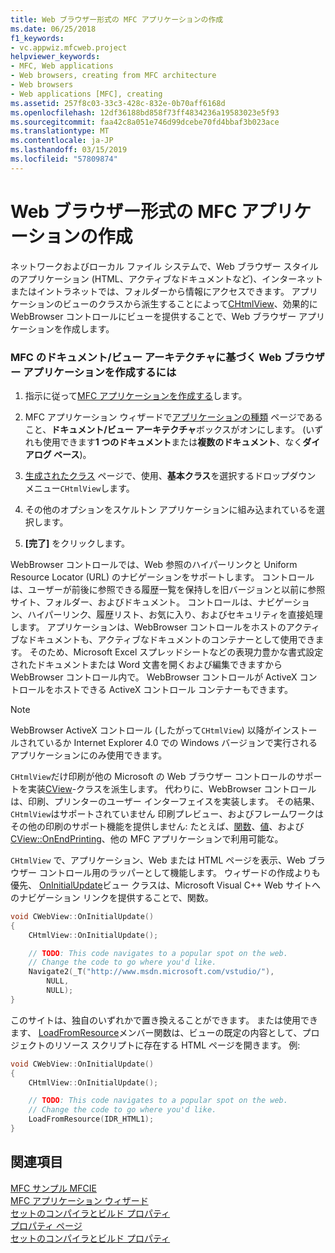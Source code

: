 ```yaml
---
title: Web ブラウザー形式の MFC アプリケーションの作成
ms.date: 06/25/2018
f1_keywords:
- vc.appwiz.mfcweb.project
helpviewer_keywords:
- MFC, Web applications
- Web browsers, creating from MFC architecture
- Web browsers
- Web applications [MFC], creating
ms.assetid: 257f8c03-33c3-428c-832e-0b70aff6168d
ms.openlocfilehash: 12df36188bd858f73ff4834236a19583023e5f93
ms.sourcegitcommit: faa42c8a051e746d99dcebe70fd4bbaf3b023ace
ms.translationtype: MT
ms.contentlocale: ja-JP
ms.lasthandoff: 03/15/2019
ms.locfileid: "57809874"
---
```

# <a name="creating-a-web-browser-style-mfc-application"></a>Web ブラウザー形式の MFC アプリケーションの作成

ネットワークおよびローカル ファイル システムで、Web ブラウザー スタイルのアプリケーション (HTML、アクティブなドキュメントなど)、インターネットまたはイントラネットでは、フォルダーから情報にアクセスできます。 アプリケーションのビューのクラスから派生することによって[CHtmlView](../../mfc/reference/chtmlview-class.md)、効果的に WebBrowser コントロールにビューを提供することで、Web ブラウザー アプリケーションを作成します。

### <a name="to-create-a-web-browser-application-based-on-the-mfc-documentview-architecture"></a>MFC のドキュメント/ビュー アーキテクチャに基づく Web ブラウザー アプリケーションを作成するには

1. 指示に従って[MFC アプリケーションを作成する](../../mfc/reference/creating-an-mfc-application.md)します。

1. MFC アプリケーション ウィザードで[アプリケーションの種類](../../mfc/reference/application-type-mfc-application-wizard.md) ページであること、**ドキュメント/ビュー アーキテクチャ**ボックスがオンにします。 (いずれも使用できます**1 つのドキュメント**または**複数のドキュメント**、なく**ダイアログ ベース**)。

1. [生成されたクラス](../../mfc/reference/generated-classes-mfc-application-wizard.md) ページで、使用、**基本クラス**を選択するドロップダウン メニュー`CHtmlView`します。

1. その他のオプションをスケルトン アプリケーションに組み込まれているを選択します。

1. **[完了]** をクリックします。

WebBrowser コントロールでは、Web 参照のハイパーリンクと Uniform Resource Locator (URL) のナビゲーションをサポートします。 コントロールは、ユーザーが前後に参照できる履歴一覧を保持しを旧バージョンと以前に参照サイト、フォルダー、およびドキュメント。 コントロールは、ナビゲーション、ハイパーリンク、履歴リスト、お気に入り、およびセキュリティを直接処理します。 アプリケーションは、WebBrowser コントロールをホストのアクティブなドキュメントも、アクティブなドキュメントのコンテナーとして使用できます。 そのため、Microsoft Excel スプレッドシートなどの表現力豊かな書式設定されたドキュメントまたは Word 文書を開くおよび編集できますから WebBrowser コントロール内で。 WebBrowser コントロールが ActiveX コントロールをホストできる ActiveX コントロール コンテナーもできます。

> [!NOTE]
>  WebBrowser ActiveX コントロール (したがって`CHtmlView`) 以降がインストールされているか Internet Explorer 4.0 での Windows バージョンで実行されるアプリケーションにのみ使用できます。

`CHtmlView`だけ印刷が他の Microsoft の Web ブラウザー コントロールのサポートを実装[CView](../../mfc/reference/cview-class.md)-クラスを派生します。 代わりに、WebBrowser コントロールは、印刷、プリンターのユーザー インターフェイスを実装します。 その結果、`CHtmlView`はサポートされていません 印刷プレビュー、およびフレームワークはその他の印刷のサポート機能を提供しません: たとえば、[関数](../../mfc/reference/cview-class.md#onprepareprinting)、[値](../../mfc/reference/cview-class.md#onbeginprinting)、および[CView::OnEndPrinting](../../mfc/reference/cview-class.md#onendprinting)、他の MFC アプリケーションで利用可能な。

`CHtmlView` で、アプリケーション、Web または HTML ページを表示、Web ブラウザー コントロール用のラッパーとして機能します。 ウィザードの作成よりも優先、 [OnInitialUpdate](../../mfc/reference/cview-class.md#oninitialupdate)ビュー クラスは、Microsoft Visual C++ Web サイトへのナビゲーション リンクを提供することで、関数。

```cpp
void CWebView::OnInitialUpdate()
{
    CHtmlView::OnInitialUpdate();

    // TODO: This code navigates to a popular spot on the web.
    // Change the code to go where you'd like.
    Navigate2(_T("http://www.msdn.microsoft.com/vstudio/"),
        NULL,
        NULL);
}
```

このサイトは、独自のいずれかで置き換えることができます。 または使用できます、 [LoadFromResource](../../mfc/reference/chtmlview-class.md#loadfromresource)メンバー関数は、ビューの既定の内容として、プロジェクトのリソース スクリプトに存在する HTML ページを開きます。 例:

```cpp
void CWebView::OnInitialUpdate()
{
    CHtmlView::OnInitialUpdate();

    // TODO: This code navigates to a popular spot on the web.
    // Change the code to go where you'd like.
    LoadFromResource(IDR_HTML1);
}
```

## <a name="see-also"></a>関連項目

[MFC サンプル MFCIE](https://github.com/Microsoft/VCSamples)<br/>
[MFC アプリケーション ウィザード](../../mfc/reference/mfc-application-wizard.md)<br/>
[セットのコンパイラとビルド プロパティ](../../build/working-with-project-properties.md)<br/>
[プロパティ ページ](../../build/reference/property-pages-visual-cpp.md)<br/>
[セットのコンパイラとビルド プロパティ](../../build/working-with-project-properties.md)

